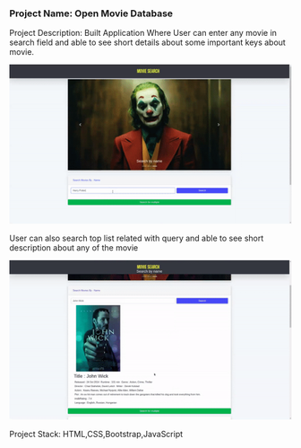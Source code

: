 ### Project Name: Open Movie Database

Project Description: 
Built Application Where User can enter any movie in search field and able to see short details about some important keys about movie.

![Enter And Search Movie](./animations/OpenMovieDb.gif)

User can also search top list related with query and able to see short description about any of the movie

![Select From Multiple Result](./animations/OpenMovieDB1.gif)

Project Stack: HTML,CSS,Bootstrap,JavaScript
